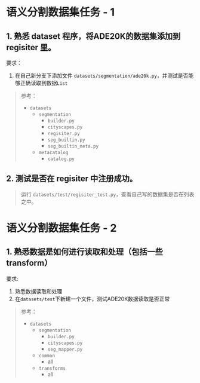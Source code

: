 # 语义分割数据集任务 - 1

## 1. 熟悉 dataset 程序，将ADE20K的数据集添加到 regisiter 里。
要求：
1. 在自己新分支下添加文件 `datasets/segmentation/ade20k.py`，并测试是否能够正确读取到数据`List`

> 参考：
> + `datasets`
>   + `segmentation`
>       + `builder.py`
>       + `cityscapes.py`
>       + `regisiter.py`
>       + `seg_builtin.py`
>       + `seg_builtin_meta.py`
>   + `metacatalog`
>       + `catalog.py`
>

## 2. 测试是否在 regisiter 中注册成功。
> 运行 `datasets/test/regisiter_test.py`，查看自己写的数据集是否在列表之中。

# 语义分割数据集任务 - 2

## 1. 熟悉数据是如何进行读取和处理（包括一些transform）

要求:
1. 熟悉数据读取和处理
2. 在`datasets/test`下新建一个文件，测试ADE20K数据读取是否正常

> 参考：
> + `datasets`
>   + `segmentation`
>       + `builder.py`
>       + `cityscapes.py`
>       + `seg_mapper.py`
>   + `common`
>       + all
>   + `transforms`
>       + all
